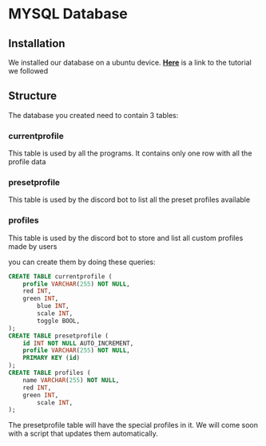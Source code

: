# MYSQL Database

## Installation

We installed our database on a ubuntu device. **[Here](https://www.digitalocean.com/community/tutorials/how-to-install-mysql-on-ubuntu-22-04)** is a link to the tutorial we followed

## Structure

The database you created need to contain 3 tables:

### currentprofile

This table is used by all the programs. It contains only one row with all the profile data

### presetprofile

This table is used by the discord bot to list all the preset profiles available

### profiles

This table is used by the discord bot to store and list all custom profiles made by users

you can create them by doing these queries:

```sql
CREATE TABLE currentprofile (
    profile VARCHAR(255) NOT NULL,
    red INT,
    green INT,
		blue INT,
		scale INT,
		toggle BOOL,
);
CREATE TABLE presetprofile (
    id INT NOT NULL AUTO_INCREMENT,
    profile VARCHAR(255) NOT NULL,
    PRIMARY KEY (id)
);
CREATE TABLE profiles (
    name VARCHAR(255) NOT NULL,
    red INT,
    green INT,
		scale INT,
);
```

The presetprofile table will have the special profiles in it. We will come soon with a script that updates them automatically.

